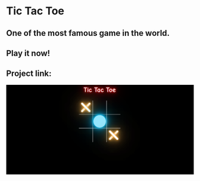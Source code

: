 # Tic Tac Toe

## One of the most famous game in the world.

## Play it now!

## Project link:

<img src="./image/Screenshot_1.png" width="700">